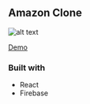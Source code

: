 ## Amazon Clone

![alt text](https://i.imgur.com/wiWv7nX.png)

[Demo](https://todo-90cc6.web.app)

### Built with

- React
- Firebase
